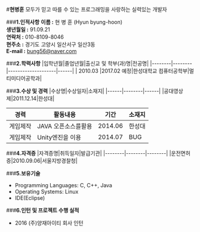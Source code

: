 #**현병훈**
모두가 믿고 따를 수 있는 프로그래밍을 사랑하는 실력있는 개발자

###**1.인적사항**
**이름 :** 현 병 훈 (Hyun byung-hoon)  
**생년월일 :** 91.09.21  
**연락처 :** 010-8109-8046  
**현주소 :** 경기도 고양시 일산서구 일산3동  
**E-mail :** bung56@naver.com

###**2.학력사항**
|입학년월|졸업년월|출신교 및 학부(과)명|전공명|
|--------|--------|--------------------|------|
| 2010.03 |2017.02 예정|한성대학교 컴퓨터공학부|멀티미디어공학과|

###**3.수상 및 경력**
|수상명|수상일자|소재지|
|------|--------|------|
|공대영상제|2011.12.14|한성대|

|경력|활동내용|기간|소재지|
|----|--------|----|------|
|게임제작|JAVA 오픈소스를활용|2014.06|한성대|
|게임제작|Unity엔진을 이용|2014.07|BUG|

###**4.자격증**
|자격증명|취득일자|발급기관|
|--------|--------|--------|
|운전면허증|2010.09.06|서울지방경찰청|

###**5.보유기술**
* Programming Languages: C, C++, Java
* Operating Systems: Linux
* IDE(Eclipse)
 
###**6.인턴 및 프로젝트 수행 실적**
* 2016 (주)양재아이티 회사 인턴
